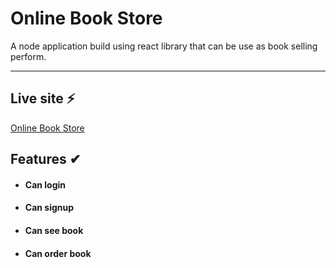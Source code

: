 # Online Book Store 

A node application build using react library that can be use as book selling perform.

---
## Live site ⚡

[Online Book Store ](https://online-book-store-e7a9c.web.app/)

## Features ✔

- #### Can login


- #### Can signup


- #### Can see book


- #### Can order book


##
